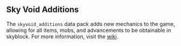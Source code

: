 ## Sky Void Additions
The `skyvoid_additions` data pack adds new mechanics to the game, allowing for all items, mobs, and advancements to be obtainable in skyblock. For more information, visit the [wiki](https://github.com/BluePsychoRanger/SkyBlock_Collection/wiki).

